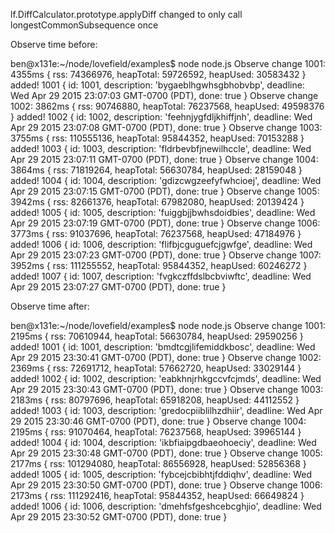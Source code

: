 lf.DiffCalculator.prototype.applyDiff changed to only call
longestCommonSubsequence once

Observe time before:

ben@x131e:~/node/lovefield/examples$ node node.js 
Observe change 1001: 4355ms
{ rss: 74366976, heapTotal: 59726592, heapUsed: 30583432 }
added! 1001 { id: 1001,
  description: 'bygaeblhgwhsgbhobvbp',
  deadline: Wed Apr 29 2015 23:07:03 GMT-0700 (PDT),
  done: true }
Observe change 1002: 3862ms
{ rss: 90746880, heapTotal: 76237568, heapUsed: 49598376 }
added! 1002 { id: 1002,
  description: 'feehnjygfdljkhiffjnh',
  deadline: Wed Apr 29 2015 23:07:08 GMT-0700 (PDT),
  done: true }
Observe change 1003: 3755ms
{ rss: 110555136, heapTotal: 95844352, heapUsed: 70153288 }
added! 1003 { id: 1003,
  description: 'fldrbevbfjnewilhccle',
  deadline: Wed Apr 29 2015 23:07:11 GMT-0700 (PDT),
  done: true }
Observe change 1004: 3864ms
{ rss: 71819264, heapTotal: 56630784, heapUsed: 28159048 }
added! 1004 { id: 1004,
  description: 'gdizcwgzeefyfwhcioej',
  deadline: Wed Apr 29 2015 23:07:15 GMT-0700 (PDT),
  done: true }
Observe change 1005: 3942ms
{ rss: 82661376, heapTotal: 67982080, heapUsed: 20139424 }
added! 1005 { id: 1005,
  description: 'fuiggbjjbwhsdoidbies',
  deadline: Wed Apr 29 2015 23:07:19 GMT-0700 (PDT),
  done: true }
Observe change 1006: 3773ms
{ rss: 91037696, heapTotal: 76237568, heapUsed: 47184976 }
added! 1006 { id: 1006,
  description: 'flifbjcguguefcjgwfge',
  deadline: Wed Apr 29 2015 23:07:23 GMT-0700 (PDT),
  done: true }
Observe change 1007: 3952ms
{ rss: 111255552, heapTotal: 95844352, heapUsed: 60246272 }
added! 1007 { id: 1007,
  description: 'fvgkczffdslbcbviwftc',
  deadline: Wed Apr 29 2015 23:07:27 GMT-0700 (PDT),
  done: true }

Observe time after:

ben@x131e:~/node/lovefield/examples$ node node.js 
Observe change 1001: 2195ms
{ rss: 70610944, heapTotal: 56630784, heapUsed: 29590256 }
added! 1001 { id: 1001,
  description: 'bmdtcgjlifemiddkbosc',
  deadline: Wed Apr 29 2015 23:30:41 GMT-0700 (PDT),
  done: true }
Observe change 1002: 2369ms
{ rss: 72691712, heapTotal: 57662720, heapUsed: 33029144 }
added! 1002 { id: 1002,
  description: 'eabkhnjrhkgccvfcjmds',
  deadline: Wed Apr 29 2015 23:30:43 GMT-0700 (PDT),
  done: true }
Observe change 1003: 2183ms
{ rss: 80797696, heapTotal: 65918208, heapUsed: 44112552 }
added! 1003 { id: 1003,
  description: 'gredocpiiblilhzdhiir',
  deadline: Wed Apr 29 2015 23:30:46 GMT-0700 (PDT),
  done: true }
Observe change 1004: 2195ms
{ rss: 91070464, heapTotal: 76237568, heapUsed: 39965144 }
added! 1004 { id: 1004,
  description: 'ikbfiaipgdbaeohoeciy',
  deadline: Wed Apr 29 2015 23:30:48 GMT-0700 (PDT),
  done: true }
Observe change 1005: 2177ms
{ rss: 101294080, heapTotal: 86556928, heapUsed: 52856368 }
added! 1005 { id: 1005,
  description: 'fybcejcbibhtjfddiqhv',
  deadline: Wed Apr 29 2015 23:30:50 GMT-0700 (PDT),
  done: true }
Observe change 1006: 2173ms
{ rss: 111292416, heapTotal: 95844352, heapUsed: 66649824 }
added! 1006 { id: 1006,
  description: 'dmehfsfgeshcebcghjio',
  deadline: Wed Apr 29 2015 23:30:52 GMT-0700 (PDT),
  done: true }

